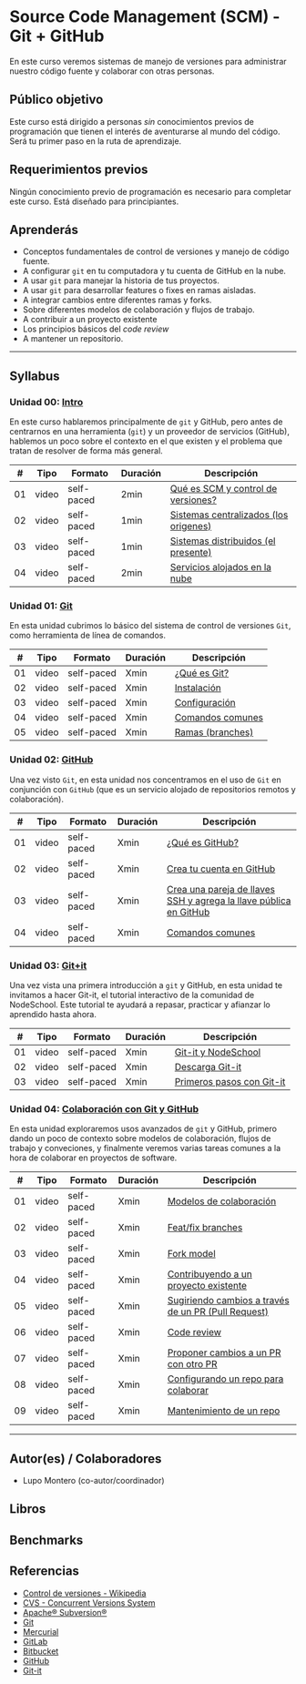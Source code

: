 # Source Code Management (SCM) - Git + GitHub

En este curso veremos sistemas de manejo de versiones para administrar nuestro
código fuente y colaborar con otras personas.

## Público objetivo

Este curso está dirigido a personas _sin_ conocimientos previos de programación
que tienen el interés de aventurarse al mundo del código. Será tu primer paso en
la ruta de aprendizaje.

## Requerimientos previos

Ningún conocimiento previo de programación es necesario para completar este
curso. Está diseñado para principiantes.

## Aprenderás

* Conceptos fundamentales de control de versiones y manejo de código fuente.
* A configurar `git` en tu computadora y tu cuenta de GitHub en la nube.
* A usar `git` para manejar la historia de tus proyectos.
* A usar `git` para desarrollar features o fixes en ramas aisladas.
* A integrar cambios entre diferentes ramas y forks.
* Sobre diferentes modelos de colaboración y flujos de trabajo.
* A contribuir a un proyecto existente
* Los principios básicos del _code review_
* A mantener un repositorio.

***

## Syllabus

### Unidad 00: [Intro](00-intro)

En este curso hablaremos principalmente de `git` y GitHub, pero antes de
centrarnos en una herramienta (`git`) y un proveedor de servicios (GitHub),
hablemos un poco sobre el contexto en el que existen y el problema que tratan de
resolver de forma más general.

|  # |  Tipo     | Formato    | Duración | Descripción
|----|-----------|------------|----------|------------
| 01 | video     | self-paced | 2min     | [Qué es SCM y control de versiones?](00-intro/01-scm)
| 02 | video     | self-paced | 1min     | [Sistemas centralizados (los origenes)](00-intro/02-centralized)
| 03 | video     | self-paced | 1min     | [Sistemas distribuidos (el presente)](00-intro/03-distributed)
| 04 | video     | self-paced | 2min     | [Servicios alojados en la nube](00-intro/04-cloud-hosted)

### Unidad 01: [Git](01-git)

En esta unidad cubrimos lo básico del sistema de control de versiones `Git`,
como herramienta de línea de comandos.

|  # |  Tipo     | Formato    | Duración | Descripción
|----|-----------|------------|----------|------------
| 01 | video     | self-paced | Xmin     | [¿Qué es Git?](01-git/01-git)
| 02 | video     | self-paced | Xmin     | [Instalación](01-git/02-install)
| 03 | video     | self-paced | Xmin     | [Configuración](01-git/03-configure)
| 04 | video     | self-paced | Xmin     | [Comandos comunes](01-git/04-commands)
| 05 | video     | self-paced | Xmin     | [Ramas (branches)](01-git/05-branches)

### Unidad 02: [GitHub](02-github)

Una vez visto `Git`, en esta unidad nos concentramos en el uso de `Git` en
conjunción con `GitHub` (que es un servicio alojado de repositorios remotos y
colaboración).

|  # |  Tipo     | Formato    | Duración | Descripción
|----|-----------|------------|----------|------------
| 01 | video     | self-paced | Xmin     | [¿Qué es GitHub?](02-github/01-github)
| 02 | video     | self-paced | Xmin     | [Crea tu cuenta en GitHub](02-github/02-account)
| 03 | video     | self-paced | Xmin     | [Crea una pareja de llaves SSH y agrega la llave pública en GitHub](02-github/03-ssh-key)
| 04 | video     | self-paced | Xmin     | [Comandos comunes](02-github/04-commands)

### Unidad 03: [Git+it](03-git-it)

Una vez vista una primera introducción a `git` y GitHub, en esta unidad te
invitamos a hacer Git-it, el tutorial interactivo de la comunidad de NodeSchool.
Este tutorial te ayudará a repasar, practicar y afianzar lo aprendido hasta
ahora.

|  # |  Tipo     | Formato    | Duración | Descripción
|----|-----------|------------|----------|------------
| 01 | video     | self-paced | Xmin     | [Git-it y NodeSchool](03-git-it/01-git-it-and-nodeschool)
| 02 | video     | self-paced | Xmin     | [Descarga Git-it](03-git-it/02-install)
| 03 | video     | self-paced | Xmin     | [Primeros pasos con Git-it](03-git-it/03-getting-started)

### Unidad 04: [Colaboración con Git y GitHub](04-collaboration)

En esta unidad exploraremos usos avanzados de `git` y GitHub, primero dando un
poco de contexto sobre modelos de colaboración, flujos de trabajo y conveciones,
y finalmente veremos varias tareas comunes a la hora de colaborar en proyectos
de software.

|  # |  Tipo     | Formato    | Duración | Descripción
|----|-----------|------------|----------|------------
| 01 | video     | self-paced | Xmin     | [Modelos de colaboración](04-collaboration/)
| 02 | video     | self-paced | Xmin     | [Feat/fix branches](04-collaboration/)
| 03 | video     | self-paced | Xmin     | [Fork model](04-collaboration/)
| 04 | video     | self-paced | Xmin     | [Contribuyendo a un proyecto existente](04-collaboration/)
| 05 | video     | self-paced | Xmin     | [Sugiriendo cambios a través de un PR (Pull Request)](04-collaboration/)
| 06 | video     | self-paced | Xmin     | [Code review](04-collaboration/)
| 07 | video     | self-paced | Xmin     | [Proponer cambios a un PR con otro PR](04-collaboration/)
| 08 | video     | self-paced | Xmin     | [Configurando un repo para colaborar](04-collaboration/)
| 09 | video     | self-paced | Xmin     | [Mantenimiento de un repo](04-collaboration/)

***

## Autor(es) / Colaboradores

* Lupo Montero (co-autor/coordinador)

## Libros

## Benchmarks

## Referencias

* [Control de versiones - Wikipedia](https://es.wikipedia.org/wiki/Control_de_versiones)
* [CVS - Concurrent Versions System](https://www.nongnu.org/cvs/)
* [Apache® Subversion®](https://subversion.apache.org/)
* [Git](https://git-scm.com/)
* [Mercurial](https://www.mercurial-scm.org/)
* [GitLab](https://about.gitlab.com/)
* [Bitbucket](https://bitbucket.org/)
* [GitHub](https://github.com/)
* [Git-it](https://github.com/jlord/git-it-electron)
